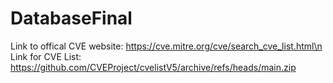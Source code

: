 # DatabaseFinal
Link to offical CVE website: https://cve.mitre.org/cve/search_cve_list.html\n
Link for CVE List: https://github.com/CVEProject/cvelistV5/archive/refs/heads/main.zip

